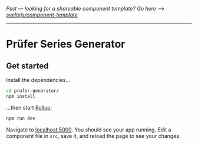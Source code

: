 *Psst — looking for a shareable component template? Go here --> [sveltejs/component-template](https://github.com/sveltejs/component-template)*

---

# Prüfer Series Generator

## Get started

Install the dependencies...

```bash
cd prufer-generator/ 
npm install
```

...then start [Rollup](https://rollupjs.org):

```bash
npm run dev
```

Navigate to [localhost:5000](http://localhost:5000). You should see your app running. Edit a component file in `src`, save it, and reload the page to see your changes.

